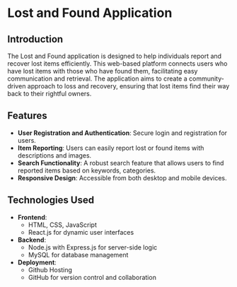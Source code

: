 # Lost and Found Application

## Introduction

The Lost and Found application is designed to help individuals report and recover lost items efficiently. This web-based platform connects users who have lost items with those who have found them, facilitating easy communication and retrieval. The application aims to create a community-driven approach to loss and recovery, ensuring that lost items find their way back to their rightful owners.

## Features

- **User Registration and Authentication**: Secure login and registration for users.
- **Item Reporting**: Users can easily report lost or found items with descriptions and images.
- **Search Functionality**: A robust search feature that allows users to find reported items based on keywords, categories.
- **Responsive Design**: Accessible from both desktop and mobile devices.

## Technologies Used

- **Frontend**: 
  - HTML, CSS, JavaScript
  - React.js for dynamic user interfaces
- **Backend**: 
  - Node.js with Express.js for server-side logic
  - MySQL for database management
- **Deployment**: 
  - Github Hosting
  - GitHub for version control and collaboration
  